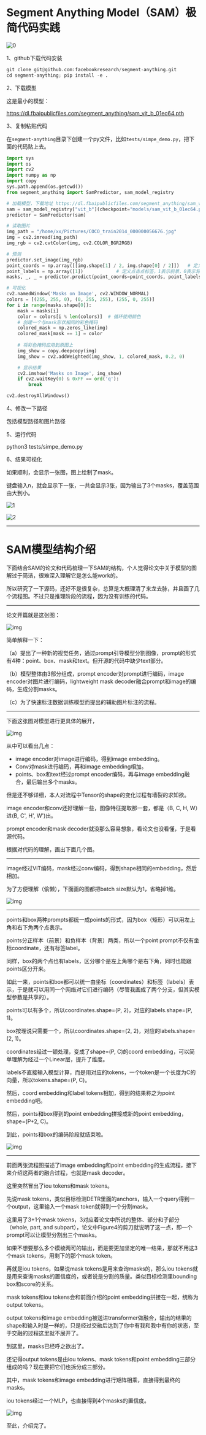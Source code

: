 # Segment Anything Model（SAM）极简代码实践

![0](https://github.com/wapping/AINotes/raw/master/SAM/images/0.png)

1、github下载代码安装

```Python
git clone git@github.com:facebookresearch/segment-anything.git
cd segment-anything; pip install -e .
```

2、下载模型

这是最小的模型：

https://dl.fbaipublicfiles.com/segment_anything/sam_vit_b_01ec64.pth

3、复制粘贴代码

在`segment-anything`目录下创建一个py文件，比如`tests/simpe_demo.py`，把下面的代码贴上去。

```Python
import sys
import os
import cv2
import numpy as np
import copy
sys.path.append(os.getcwd())
from segment_anything import SamPredictor, sam_model_registry

# 加载模型，下载地址 https://dl.fbaipublicfiles.com/segment_anything/sam_vit_b_01ec64.pth
sam = sam_model_registry["vit_b"](checkpoint="models/sam_vit_b_01ec64.pth")
predictor = SamPredictor(sam)

# 读取图片
img_path = "/home/xx/Pictures/COCO_train2014_000000056676.jpg"
img = cv2.imread(img_path)
img_rgb = cv2.cvtColor(img, cv2.COLOR_BGR2RGB)

# 预测
predictor.set_image(img_rgb)
point_coords = np.array([[img.shape[1] / 2, img.shape[0] / 2]])   # 定义点击点坐标，这里点图片中心
point_labels = np.array([1])            # 定义点击点标签，1表示前景，0表示背景
masks, _, _ = predictor.predict(point_coords=point_coords, point_labels=point_labels)

# 可视化
cv2.namedWindow('Masks on Image', cv2.WINDOW_NORMAL)
colors = [(255, 255, 0), (0, 255, 255), (255, 0, 255)]
for i in range(masks.shape[0]):
    mask = masks[i]
    color = colors[i % len(colors)]  # 循环使用颜色
    # 创建一个与mask形状相同的彩色掩码
    colored_mask = np.zeros_like(img)
    colored_mask[mask == 1] = color
    
    # 将彩色掩码应用到原图上
    img_show = copy.deepcopy(img)
    img_show = cv2.addWeighted(img_show, 1, colored_mask, 0.2, 0)

    # 显示结果
    cv2.imshow('Masks on Image', img_show)
    if cv2.waitKey(0) & 0xFF == ord('q'):
        break

cv2.destroyAllWindows()
```

4、修改一下路径

包括模型路径和图片路径

5、运行代码

python3 tests/simpe_demo.py

6、结果可视化

如果顺利，会显示一张图，图上绘制了mask。

键盘输入n，就会显示下一张，一共会显示3张，因为输出了3个masks，覆盖范围由大到小。

![1](https://github.com/wapping/AINotes/raw/master/SAM/images/1.png)



![2](https://github.com/wapping/AINotes/raw/master/SAM/images/2.png)

---

# SAM模型结构介绍

下面结合SAM的论文和代码梳理一下SAM的结构，个人觉得论文中关于模型的图解过于简洁，很难深入理解它是怎么能work的。

所以研究了一下源码，还好不是很复杂，总算是大概理清了来龙去脉，并且画了几个流程图。不过只是推理阶段的流程，因为没有训练的代码。

---

论文开篇就是这张图：

![img](https://nx64h4cmlhw.feishu.cn/space/api/box/stream/download/asynccode/?code=NTk1NGM0OGZjYWU3ZTVlNWU5MTgwYTBmYzllZGE3Y2VfMTZDU1FCUVc1dFoyd29FWGRNZ09TWnpXeU1KWjJvSUdfVG9rZW46VVlkVmJOcnVUbzFrVGR4WGRZZmNTZjBhbmNOXzE3MzE1MDM5ODY6MTczMTUwNzU4Nl9WNA)

简单解释一下：

（a）提出了一种新的视觉任务，通过prompt引导模型分割图像，prompt的形式有4种：point、box、mask和text。但开源的代码中缺少text部分。

（b）模型整体由3部分组成，prompt encoder对prompt进行编码，image encoder对图片进行编码，lightweight mask decoder融合prompt和image的编码，生成分割masks。

（c）为了快速标注数据训练模型而提出的辅助图片标注的流程。

---

下面这张图对模型进行更具体的展开，

![img](https://nx64h4cmlhw.feishu.cn/space/api/box/stream/download/asynccode/?code=ZDY5MzgyOGM0YTE5MzBhNDI1ODYwMTZjNjIxYTc2MjBfTjFxZmxHbjVUT1NWdTFLQnRzdHhMeU9jaklCUEtoSkpfVG9rZW46WFQ2aGJpaGNMb1puQmh4bkE5RWNiNmY2bkFlXzE3MzE1MDM5ODY6MTczMTUwNzU4Nl9WNA)

从中可以看出几点：

- image encoder对image进行编码，得到image embedding。
- Conv对mask进行编码，再和image embedding相加。
- points、box和text经过prompt encoder编码，再与image embedding融合，最后输出多个masks。

但是还不够详细，本人对流程中Tensor的shape的变化过程有墙裂的求知欲。

image encoder和conv还好理解一些，图像特征提取那一套，都是（B, C, H, W）进(B, C', H', W')出。

prompt encoder和mask decoder就没那么容易想象，看论文也没看懂，于是看源代码。

根据对代码的理解，画出下面几个图。

---

image经过ViT编码，mask经过conv编码，得到shape相同的embedding，然后相加。

为了方便理解（偷懒），下面画的图都把batch size默认为1，省略掉1维。

![img](images/3.png)

---

points和box两种prompts都统一成points的形式，因为box（矩形）可以用左上角和右下角两个点表示。

points分正样本（前景）和负样本（背景）两类，所以一个point prompt不仅有坐标coordinate，还有标签label。

同样，box的两个点也有labels，区分哪个是左上角哪个是右下角，同时也能跟points区分开来。

如此一来，points和box都可以统一由坐标（coordinates）和标签（labels）表示，于是就可以用同一个网络对它们进行编码（尽管我画成了两个分支，但其实模型参数是共享的）。

points可以有多个，所以coordinates.shape=(P, 2)，对应的labels.shape=(P, 1)。

box按理说只需要一个，所以coordinates.shape=(2, 2)，对应的labels.shape=(2, 1)。

coordinates经过一顿处理，变成了shape=(P, C)的coord embedding，可以简单理解为经过一个Linear层，提升了维度。

labels不直接输入模型计算，而是用对应的tokens，一个token是一个长度为C的向量，所以tokens.shape=(P, C)。

然后，coord embedding和label tokens相加，得到的结果称之为point embedding吧。

然后，points和box得到的point embedding拼接成新的point embedding，shape=(P+2, C)。

到此，points和box的编码阶段就结束啦。

![img](images/4.png)

---

前面两张流程图描述了image embedding和point embedding的生成流程，接下来介绍这两者的融合过程，也就是mask decoder。

这里突然冒出了iou tokens和mask tokens。

先说mask tokens，类似目标检测DETR里面的anchors，输入一个query得到一个output，这里输入一个mask token就得到一个分割mask。

这里用了3+1个mask tokens，3对应着论文中所说的整体、部分和子部分（whole, part, and subpart），论文中Figure4的剪刀就说明了这一点，即一个prompt可以让模型分割出三个masks。

如果不想要那么多个模棱两可的输出，而是要更加坚定的唯一结果，那就不用这3个mask tokens，用剩下的那个mask token。

再就是iou tokens，如果说mask tokens是用来查询masks的，那么iou tokens就是用来查询masks的置信度的，或者说是分割的质量。类似目标检测里bounding box和score的关系。

mask tokens和iou tokens会和前面介绍的point embedding拼接在一起，统称为output tokens。

output tokens和image embedding被送进transformer做融合，输出的结果的shape和输入时是一样的，只是经过交融后达到了你中有我和我中有你的状态，至于交融的过程这里就不展开了。

到这里，masks已经呼之欲出了。

还记得output tokens是由iou tokens、mask tokens和point embedding三部分组成的吗？现在要把它们也拆分成三部分。

其中，mask tokens和image embedding进行矩阵相乘，直接得到最终的masks。

iou tokens经过一个MLP，也直接得到4个masks的置信度。

![img](images/5.png)

至此，介绍完了。